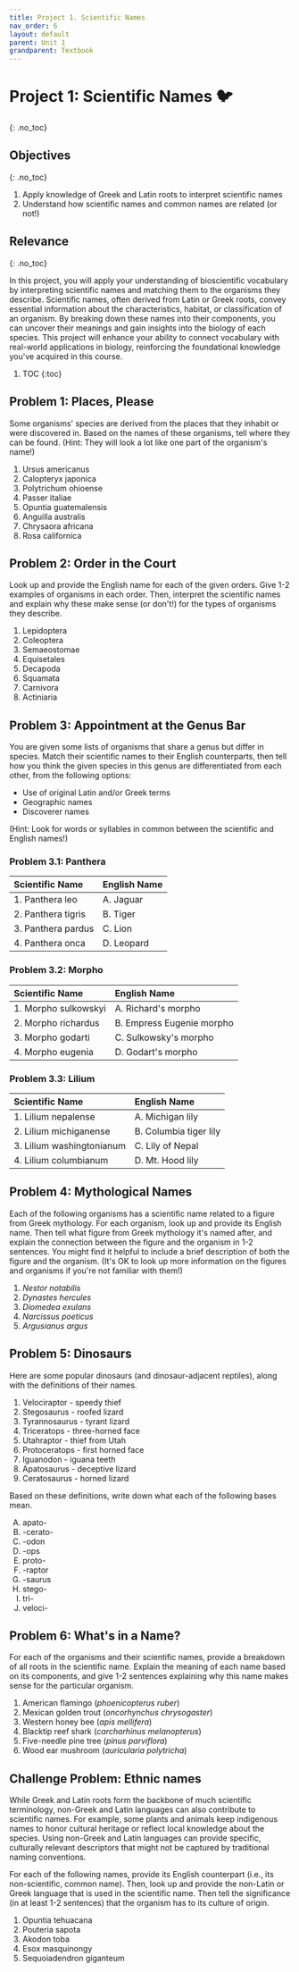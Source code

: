 ```yaml
---
title: Project 1. Scientific Names
nav_order: 6
layout: default
parent: Unit 1
grandparent: Textbook
---
```


# Project 1: Scientific Names 🐦
{: .no_toc}

## Objectives
{: .no_toc}

1. Apply knowledge of Greek and Latin roots to interpret scientific names
2. Understand how scientific names and common names are related (or not!)

## Relevance
{: .no_toc}

In this project, you will apply your understanding of bioscientific vocabulary by interpreting scientific names and matching them to the organisms they describe. Scientific names, often derived from Latin or Greek roots, convey essential information about the characteristics, habitat, or classification of an organism. By breaking down these names into their components, you can uncover their meanings and gain insights into the biology of each species. This project will enhance your ability to connect vocabulary with real-world applications in biology, reinforcing the foundational knowledge you've acquired in this course.

1. TOC
{:toc}

## Problem 1: Places, Please

Some organisms' species are derived from the places that they inhabit or were discovered in. Based on the names of these organisms, tell where they can be found. (Hint: They will look a lot like one part of the organism's name!)

1. Ursus americanus
2. Calopteryx japonica
3. Polytrichum ohioense
4. Passer italiae
5. Opuntia guatemalensis
6. Anguilla australis
7. Chrysaora africana
8. Rosa californica

## Problem 2: Order in the Court

Look up and provide the English name for each of the given orders. Give 1-2 examples of organisms in each order. Then, interpret the scientific names and explain why these make sense (or don't!) for the types of organisms they describe.

1. Lepidoptera
2. Coleoptera
3. Semaeostomae
4. Equisetales
5. Decapoda
6. Squamata
7. Carnivora
8. Actiniaria

## Problem 3: Appointment at the Genus Bar

You are given some lists of organisms that share a genus but differ in species. Match their scientific names to their English counterparts, then tell how you think the given species in this genus are differentiated from each other, from the following options:

* Use of original Latin and/or Greek terms
* Geographic names
* Discoverer names

(Hint: Look for words or syllables in common between the scientific and English names!)

### Problem 3.1: Panthera

| Scientific Name       | English Name          |
|:---                   | :---                  |
| 1. Panthera leo       | A. Jaguar             |
| 2. Panthera tigris    | B. Tiger              |
| 3. Panthera pardus    | C. Lion               |
| 4. Panthera onca      | D. Leopard            |

### Problem 3.2: Morpho

| Scientific Name       | English Name              |
|:---                   | :---                      |
| 1. Morpho sulkowskyi  | A. Richard's morpho       |
| 2. Morpho richardus   | B. Empress Eugenie morpho |
| 3. Morpho godarti     | C. Sulkowsky's morpho     |
| 4. Morpho eugenia     | D. Godart's morpho        |

### Problem 3.3: Lilium

| Scientific Name           | English Name              |
|:---                       | :---                      |
| 1. Lilium nepalense       | A. Michigan lily          |
| 2. Lilium michiganense    | B. Columbia tiger lily    |
| 3. Lilium washingtonianum | C. Lily of Nepal          |
| 4. Lilium columbianum     | D. Mt. Hood lily          |

## Problem 4: Mythological Names

Each of the following organisms has a scientific name related to a figure from Greek mythology. For each organism, look up and provide its English name. Then tell what figure from Greek mythology it's named after, and explain the connection between the figure and the organism in 1-2 sentences. You might find it helpful to include a brief description of both the figure and the organism. (It's OK to look up more information on the figures and organisms if you're not familiar with them!)

1. *Nestor notabilis*
2. *Dynastes hercules*
3. *Diomedea exulans*
4. *Narcissus poeticus*
5. *Argusianus argus*

## Problem 5: Dinosaurs

Here are some popular dinosaurs (and dinosaur-adjacent reptiles), along with the definitions of their names.

1. Velociraptor - speedy thief
2. Stegosaurus - roofed lizard
3. Tyrannosaurus - tyrant lizard
4. Triceratops - three-horned face
5. Utahraptor - thief from Utah
6. Protoceratops - first horned face
7. Iguanodon - iguana teeth
8. Apatosaurus - deceptive lizard
9. Ceratosaurus - horned lizard

Based on these definitions, write down what each of the following bases mean.

<ol type="A">
 <li>apato-</li>
 <li>-cerato-</li>
 <li>-odon</li>
 <li>-ops</li>
 <li>proto-</li>
 <li>-raptor</li>
 <li>-saurus</li>
 <li>stego-</li>
 <li>tri-</li>
 <li>veloci-</li>
</ol>

## Problem 6: What's in a Name?

For each of the organisms and their scientific names, provide a breakdown of all roots in the scientific name. Explain the meaning of each name based on its components, and give 1-2 sentences explaining why this name makes sense for the particular organism.

1. American flamingo (*phoenicopterus ruber*)
2. Mexican golden trout (*oncorhynchus chrysogaster*)
3. Western honey bee (*apis mellifera*)
4. Blacktip reef shark (*carcharhinus melanopterus*)
5. Five-needle pine tree (*pinus parviflora*)
6. Wood ear mushroom (*auricularia polytricha*)

## Challenge Problem: Ethnic names

While Greek and Latin roots form the backbone of much scientific terminology, non-Greek and Latin languages can also contribute to scientific names. For example, some plants and animals keep indigenous names to honor cultural heritage or reflect local knowledge about the species. Using non-Greek and Latin languages can provide specific, culturally relevant descriptors that might not be captured by traditional naming conventions.

For each of the following names, provide its English counterpart (i.e., its non-scientific, common name). Then, look up and provide the non-Latin or Greek language that is used in the scientific name. Then tell the significance (in at least 1-2 sentences) that the organism has to its culture of origin.

1. Opuntia tehuacana
2. Pouteria sapota
3. Akodon toba
4. Esox masquinongy
5. Sequoiadendron giganteum
